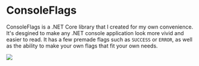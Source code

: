 # ConsoleFlags
ConsoleFlags is a .NET Core library that I created for my own convenience. It's desgined to make any .NET console application look more vivid and easier to read.
It has a few premade flags such as `SUCCESS` or `ERROR`, as well as the ability to make your own flags that fit your own needs.

![](https://i.imgur.com/E8EowEg.png)
